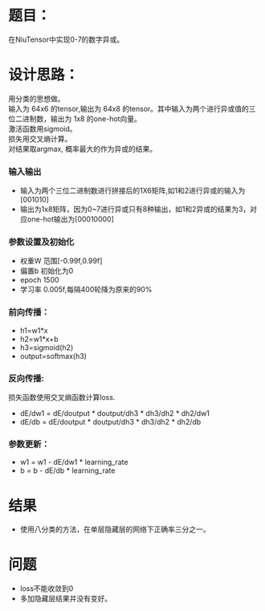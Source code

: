 # 题目：

  在NiuTensor中实现0-7的数字异或。
  
# 设计思路：

  用分类的思想做。<br>
  输入为 64x6 的tensor,输出为 64x8 的tensor。其中输入为两个进行异或值的三位二进制数，输出为 1x8 的one-hot向量。<br>
  激活函数用sigmoid。<br>
  损失用交叉熵计算。<br>
  对结果取argmax, 概率最大的作为异或的结果。

### 输入输出

* 输入为两个三位二进制数进行拼接后的1X6矩阵,如1和2进行异或的输入为[001010]<br>
* 输出为1x8矩阵，因为0~7进行异或只有8种输出，如1和2异或的结果为3，对应one-hot输出为[00010000]<br>

### 参数设置及初始化

* 权重W 范围[-0.99f,0.99f]<br>
* 偏置b 初始化为0<br>
* epoch 1500<br>
* 学习率 0.005f,每隔400轮降为原来的90%<br>
  
### 前向传播：

 *  h1=w1*x<br>
 *  h2=w1*x+b<br>
 *  h3=sigmoid(h2)<br>
 *  output=softmax(h3)
  
### 反向传播:

  损失函数使用交叉熵函数计算loss.<br>
  * dE/dw1 = dE/doutput * doutput/dh3 * dh3/dh2 * dh2/dw1<br>
  * dE/db = dE/doutput * doutput/dh3 * dh3/dh2 * dh2/db
  
### 参数更新：

  * w1 = w1 - dE/dw1 * learning_rate<br>
  * b = b - dE/db * learning_rate

# 结果

* 使用八分类的方法，在单层隐藏层的网络下正确率三分之一。<br>

# 问题

* loss不能收敛到0<br>
* 多加隐藏层结果并没有变好。

